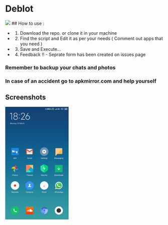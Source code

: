 # Deblot
<img src=https://img.shields.io/badge/licence-GPL3-blue>
## How to use :

- 1. Download the repo. or clone it in your machine
- 2. Find the script and Edit it as per your needs ( Comment out apps that you need )
- 3. Save and Execute...
- 4. Feedback !! - Seprate form has been created on issues page

### Remember to backup your chats and photos
### In case of an accident go to apkmirror.com and help yourself

## Screenshots
<img src=HomeScreen.png width=40% height=40% align: left>

